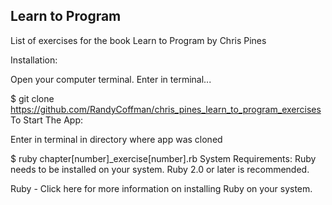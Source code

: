 ## Learn to Program
List of exercises for the book Learn to Program by Chris Pines

Installation:

Open your computer terminal. Enter in terminal...

$ git clone https://github.com/RandyCoffman/chris_pines_learn_to_program_exercises
To Start The App:

Enter in terminal in directory where app was cloned

$ ruby chapter[number]_exercise[number].rb
System Requirements:
Ruby needs to be installed on your system. Ruby 2.0 or later is recommended.

Ruby - Click here for more information on installing Ruby on your system.
